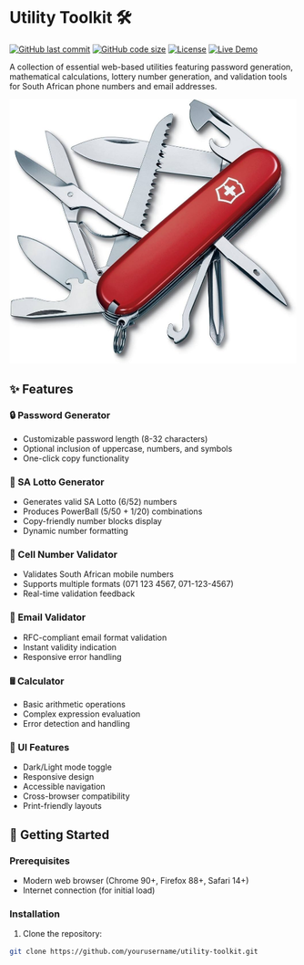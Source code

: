 # Utility Toolkit 🛠️

[![GitHub last commit](https://img.shields.io/github/last-commit/yourusername/utility-toolkit)](https://github.com/yourusername/utility-toolkit)
[![GitHub code size](https://img.shields.io/github/languages/code-size/yourusername/utility-toolkit)](https://github.com/yourusername/utility-toolkit)
[![License](https://img.shields.io/badge/license-MIT-blue)](https://opensource.org/licenses/MIT)
[![Live Demo](https://img.shields.io/badge/demo-live-green)](https://yourusername.github.io/utility-toolkit)

A collection of essential web-based utilities featuring password generation, mathematical calculations, lottery number generation, and validation tools for South African phone numbers and email addresses.

![Toolkit Screenshot](screenshot.png) <!-- Add actual screenshot path -->

## ✨ Features

### 🔒 Password Generator
- Customizable password length (8-32 characters)
- Optional inclusion of uppercase, numbers, and symbols
- One-click copy functionality

### 🎰 SA Lotto Generator
- Generates valid SA Lotto (6/52) numbers
- Produces PowerBall (5/50 + 1/20) combinations
- Copy-friendly number blocks display
- Dynamic number formatting

### 📱 Cell Number Validator
- Validates South African mobile numbers
- Supports multiple formats (071 123 4567, 071-123-4567)
- Real-time validation feedback

### 📧 Email Validator
- RFC-compliant email format validation
- Instant validity indication
- Responsive error handling

### 🖩 Calculator
- Basic arithmetic operations
- Complex expression evaluation
- Error detection and handling

### 🎨 UI Features
- Dark/Light mode toggle
- Responsive design
- Accessible navigation
- Cross-browser compatibility
- Print-friendly layouts

## 🚀 Getting Started

### Prerequisites
- Modern web browser (Chrome 90+, Firefox 88+, Safari 14+)
- Internet connection (for initial load)

### Installation
1. Clone the repository:
```bash
git clone https://github.com/yourusername/utility-toolkit.git
